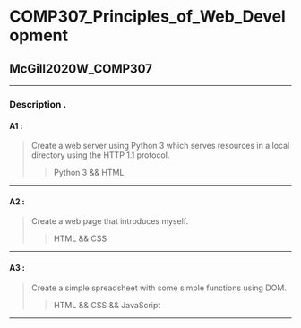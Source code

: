 # COMP307_Principles_of_Web_Development

## McGill2020W_COMP307
----
### Description . 
#### A1 :  
> Create a web server using Python 3 which serves resources in a local directory using the HTTP 1.1 protocol.
>> Python 3 && HTML

----

#### A2 :
> Create a web page that introduces myself.
>> HTML && CSS
----

#### A3 :
> Create a simple spreadsheet with some simple functions using DOM.
>> HTML && CSS && JavaScript
----
